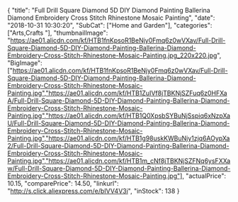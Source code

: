 {
	"title": "Full Drill Square Diamond 5D DIY Diamond Painting Ballerina Diamond Embroidery Cross Stitch Rhinestone Mosaic Painting",
	"date": "2018-10-31 10:30:20",
	"SubCat": ["Home and Garden"],
	"categories": ["Arts,Crafts "],
	"thumbnailImage": "https://ae01.alicdn.com/kf/HTB1fnKpsoR1BeNjy0Fmq6z0wVXav/Full-Drill-Square-Diamond-5D-DIY-Diamond-Painting-Ballerina-Diamond-Embroidery-Cross-Stitch-Rhinestone-Mosaic-Painting.jpg_220x220.jpg",
	"BigImage": ["https://ae01.alicdn.com/kf/HTB1fnKpsoR1BeNjy0Fmq6z0wVXav/Full-Drill-Square-Diamond-5D-DIY-Diamond-Painting-Ballerina-Diamond-Embroidery-Cross-Stitch-Rhinestone-Mosaic-Painting.jpg","https://ae01.alicdn.com/kf/HTB1ZuIVf8jTBKNjSZFuq6z0HFXaA/Full-Drill-Square-Diamond-5D-DIY-Diamond-Painting-Ballerina-Diamond-Embroidery-Cross-Stitch-Rhinestone-Mosaic-Painting.jpg","https://ae01.alicdn.com/kf/HTB1Q0XpsbSYBuNjSspiq6xNzpXaU/Full-Drill-Square-Diamond-5D-DIY-Diamond-Painting-Ballerina-Diamond-Embroidery-Cross-Stitch-Rhinestone-Mosaic-Painting.jpg","https://ae01.alicdn.com/kf/HTB1g98uskKWBuNjy1zjq6AOypXa2/Full-Drill-Square-Diamond-5D-DIY-Diamond-Painting-Ballerina-Diamond-Embroidery-Cross-Stitch-Rhinestone-Mosaic-Painting.jpg","https://ae01.alicdn.com/kf/HTB1m_cNf8jTBKNjSZFNq6ysFXXaw/Full-Drill-Square-Diamond-5D-DIY-Diamond-Painting-Ballerina-Diamond-Embroidery-Cross-Stitch-Rhinestone-Mosaic-Painting.jpg"],
	"actualPrice": 10.15,
	"comparePrice": 14.50,
	"linkurl": "http://s.click.aliexpress.com/e/bIVV4V3i",
	"inStock": 138
}
